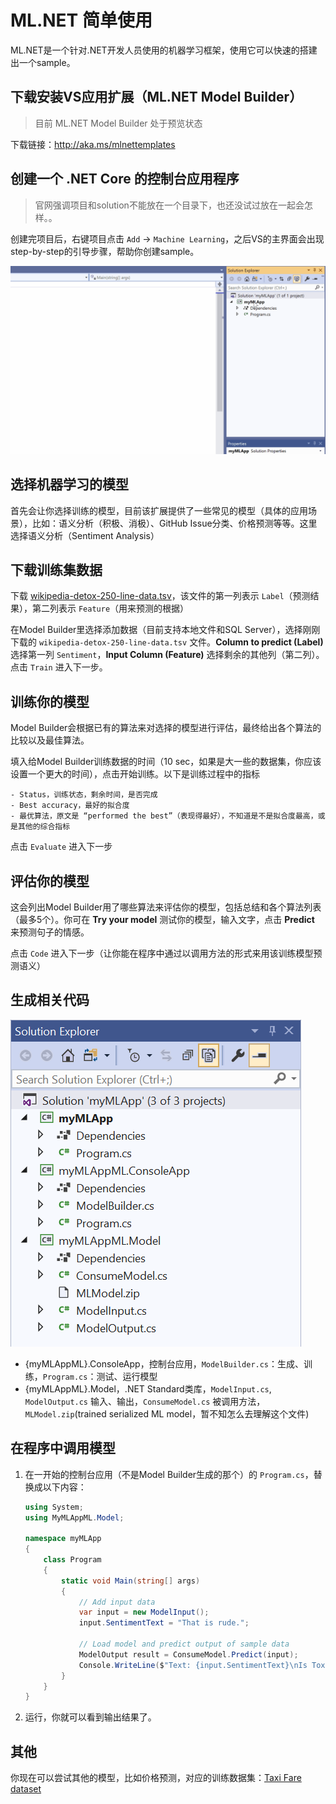 # ML.NET 简单使用

ML.NET是一个针对.NET开发人员使用的机器学习框架，使用它可以快速的搭建出一个sample。

## 下载安装VS应用扩展（ML.NET Model Builder）

> 目前 ML.NET Model Builder 处于预览状态

下载链接：<http://aka.ms/mlnettemplates>

## 创建一个 .NET Core 的控制台应用程序

> 官网强调项目和solution不能放在一个目录下，也还没试过放在一起会怎样。。

创建完项目后，右键项目点击 `Add` -> `Machine Learning`，之后VS的主界面会出现step-by-step的引导步骤，帮助你创建sample。

![add-machine-learning](./assets/images/add-machine-learning.gif)

## 选择机器学习的模型

首先会让你选择训练的模型，目前该扩展提供了一些常见的模型（具体的应用场景），比如：语义分析（积极、消极）、GitHub Issue分类、价格预测等等。这里选择语义分析（Sentiment Analysis）

## 下载训练集数据

下载 [wikipedia-detox-250-line-data.tsv](https://raw.githubusercontent.com/dotnet/machinelearning/master/test/data/wikipedia-detox-250-line-data.tsv)，该文件的第一列表示 `Label`（预测结果），第二列表示 `Feature`（用来预测的根据）

在Model Builder里选择添加数据（目前支持本地文件和SQL Server），选择刚刚下载的 `wikipedia-detox-250-line-data.tsv` 文件。**Column to predict (Label)** 选择第一列 `Sentiment`，**Input Column (Feature)** 选择剩余的其他列（第二列）。点击 `Train` 进入下一步。

## 训练你的模型

Model Builder会根据已有的算法来对选择的模型进行评估，最终给出各个算法的比较以及最佳算法。

填入给Model Builder训练数据的时间（10 sec，如果是大一些的数据集，你应该设置一个更大的时间），点击开始训练。以下是训练过程中的指标

    - Status，训练状态，剩余时间，是否完成
    - Best accuracy，最好的拟合度
    - 最优算法，原文是 “performed the best”（表现得最好），不知道是不是拟合度最高，或是其他的综合指标

点击 `Evaluate` 进入下一步

## 评估你的模型

这会列出Model Builder用了哪些算法来评估你的模型，包括总结和各个算法列表（最多5个）。你可在 **Try your model** 测试你的模型，输入文字，点击 **Predict** 来预测句子的情感。

点击 `Code` 进入下一步（让你能在程序中通过以调用方法的形式来用该训练模型预测语义）

## 生成相关代码

![model-builder-generated-code](./assets/images/model-builder-generated-code.png)

- {myMLAppML}.ConsoleApp，控制台应用，`ModelBuilder.cs`：生成、训练，`Program.cs`：测试、运行模型
- {myMLAppML}.Model，.NET Standard类库，`ModelInput.cs`, `ModelOutput.cs` 输入、输出，`ConsumeModel.cs` 被调用方法，`MLModel.zip`(trained serialized ML model，暂不知怎么去理解这个文件)

## 在程序中调用模型

1. 在一开始的控制台应用（不是Model Builder生成的那个）的 `Program.cs`，替换成以下内容：

    ```csharp
    using System;
    using MyMLAppML.Model;

    namespace myMLApp
    {
        class Program
        {
            static void Main(string[] args)
            {
                // Add input data
                var input = new ModelInput();
                input.SentimentText = "That is rude.";

                // Load model and predict output of sample data
                ModelOutput result = ConsumeModel.Predict(input);
                Console.WriteLine($"Text: {input.SentimentText}\nIs Toxic: {result.Prediction}");
            }
        }
    }
    ```

2. 运行，你就可以看到输出结果了。

## 其他

你现在可以尝试其他的模型，比如价格预测，对应的训练数据集：[Taxi Fare dataset](https://raw.githubusercontent.com/dotnet/machinelearning-samples/master/samples/csharp/getting-started/Regression_TaxiFarePrediction/TaxiFarePrediction/Data/taxi-fare-train.csv)
